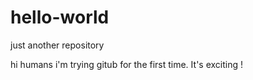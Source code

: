 # hello-world
just another repository

hi humans
i'm trying gitub for the first time.
It's exciting !

